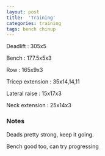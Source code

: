```yaml
---
layout: post
title:  'Training'
categories: training
tags: bench chinup
---
```


Deadlift  :  305x5

Bench : 177.5x5x3

Row : 165x9x3

Tricep extension  :  35x14,14,11

Lateral raise  :  15x17x3

Neck extension  :  25x14x3

### Notes

Deads pretty strong, keep it going.

Bench good too, can try progressing
